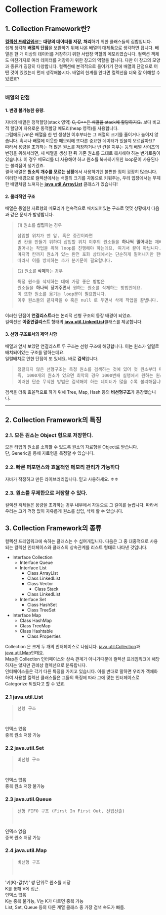 # Collection Framework

## 1. Collection Framework란?
[**컬렉션 프레임워크**](https://docs.oracle.com/javase/8/docs/technotes/guides/collections/overview.html)는 **대량의 데이터를 저장, 처리**하기 위한 클래스들의 집합입니다.   
쉽게 생각해 **배열의 단점**을 보완하기 위해 나온 배열의 대체품으로 생각하면 됩니다. 배열은 한 개 이상의 데이터를 저장하기 위한 서랍장 역할의 메모리였습니다. 컬렉션 객체도 마찬가지로 여러 데이터를 저장하기 위한 창고의 역할을 합니다. 다만 이 창고의 모양과 종류가 굉장히 다양합니다.
컬렉션에 본격적으로 들어가기 전에 배열의 단점으로 어떤 것이 있었는지 먼저 생각해봅시다. 배열의 한계를 안다면 컬렉션을 더욱 잘 이해할 수 있겠죠?

------------------------------------------
### 배열의 단점 
#### 1. 변경 불가능한 용량.
자바의 배열은 정적할당(stack 영역) ~~C, C++은 배열을 stack에 할당하지요.~~ 보다 비교적 할당이 자유로운 동적할당 메모리(heap 영역)를 사용합니다.   
그럼에도 jvm은 배열을 한 번 생성한 이후부터는 그 배열의 크기를 줄이거나 늘이지 않습니다. 혹시나 배열에 이웃한 메모리에 또다른 중요한 데이터가 있을지 모르잖아요?   
따라서 용량을 초과하는 더 많은 원소를 저장하거나 빈 칸을 지우는 등의 배열 사이즈의 변경을 위해서라면, 새 배열을 생성 한 뒤 기존 원소를 그대로 복사해야 하는 번거로움이 있습니다. 이 경우 메모리를 더 사용해야 하고 원소를 복사하기위한 loop문이 사용된다는 불리점이 생기겠죠.      
결국 배열은 **원소의 개수를 모르는 상황**에서 사용하기엔 불편한 점이 굉장히 많습니다.   
이러한 배경으로 컬렉션에서는 배열의 크기를 자동으로 키워주는, 우리 입장에서는 무제한 배열처럼 느껴지는 [**java.util.ArrayList**](https://docs.oracle.com/javase/8/docs/api/java/util/ArrayList.html) 클래스가 있습니다!

#### 2. 물리적인 구조
배열은 동일한 자료형의 메모리가 연속적으로 배치되어있는 구조로 몇몇 상황에서 다음과 같은 문제가 발생합니다. <br>
>(1) 원소를 **삽입**하는 경우 
><pre>삽입할 위치가 맨 앞, 혹은 중간이라면<br>빈 칸을 만들기 위하여 삽입할 위치 이후의 원소들을 <b>하나씩 밀어내는</b> 재배치 작업이 필요합니다.<br>밀어내는 작업을 위해 loop를 진행해야 하는데요, 여기서 끝이 아닙니다. <br>마지막 칸까지 원소가 있는 완전 포화 상태에서는 단순하게 밀어내기만 한다면 마지막 원소는 사라져버리겠죠? <br>따라서 이를 방지하는 추가 분기문이 필요합니다.</pre>

>(2) 원소를 **삭제**하는 경우
><pre>특정 원소를 삭제하는 데에 가장 좋은 방법은 <br>원소들을 <b>하나씩 당겨주면서</b> 원하는 원소를 삭제하는 방법인데요. <br>이 또한 원소를 옮기는 loop문이 필요합니다. <br>이후 원소들의 끝자락을 0 혹은 null 로 두면서 삭제 작업을 끝냅니다.
</pre>   

이러한 단점이 **연결리스트**라는 논리적 선형 구조의 등장 배경이 되었죠.    
컬렉션은 **이중연결리스트** 형태의 [**java.util.LinkedList**](https://docs.oracle.com/javase/8/docs/api/java/util/LinkedList.html)클래스를 제공합니다.

#### 3. 선형 구조로서의 제약 사항 
배열과 앞서 보았던 연결리스트 두 구조는 선형 구조에 해당합니다. 이는 원소가 일렬로 배치되어있는 구조를 말하는데요.    
일렬배치로 인한 단점이 또 있네요. 바로 **검색**입니다.
><pre>정렬되지 않은 선형구조는 특정 원소를 검색하는 것에 있어 첫 원소부터 마지막 원소까지를 모두 확인해야 하는 과정이 필요합니다.<br>즉, 1000개의 원소가 있으면 최악의 경우 1000번째 실행에서 원하는 원소를 찾는다는 의미이죠.<br>이러한 단순 무식한 방법은 검색해야 하는 데이터가 많을 수록 불리해집니다.</pre>	
검색을 더욱 효율적으로 하기 위해 Tree, Map, Hash 등의 **비선형구조**가 등장했습니다. 

------------------------------------------
## 2. Collection Framework의 특징
### 2.1. 모든 원소는 Object 형으로 저장한다.   
모든 타입의 원소를 소화할 수 있도록 원소의 자료형을 Object로 받습니다.   
단, Generic을 통해 자료형을 특정할 수 있습니다.

### 2.2. 빠른 퍼포먼스와 효율적인 메모리 관리가 가능하다
자바가 작정하고 만든 라이브러리입니다. 믿고 사용하세요. ㅎㅎ

### 2.3. 원소를 무제한으로 저장할 수 있다.
컬렉션 객체들은 용량을 초과하는 경우 내부에서 자동으로 그 길이를 늘립니다. 따라서 우리는 크기 걱정 없이 자유롭게 원소를 삽입, 삭제 할 수 있습니다.

## 3. Collection Framework의 종류
 컬렉션 프레임워크에 속하는 클래스는 수 십여개입니다. 다음은 그 중 대중적으로 사용되는 컬렉션 인터페이스와 클래스의 상속관계를 리스트 형태로 나타낸 것입니다.    
<ul>
<li>
Interface Collection
	<ul>
	<li>
	Interface Queue
	</li>
	<li>
	Interface List
		<ul>
		<li>
		Class ArrayList
		</li>
		<li>
		Class LinkedList
		</li>
		<li>
		Class Vector
			<ul>
			<li>
			Class Stack
			</li>
			</ul>
		</li>
		<li>
		Class LinkedList 
		</li>
		</ul>
	</li>
	<li>
	Interface Set
		<ul>
		<li>
		Class HashSet
		</li>
		<li>
		Class TreeSet
		</li>
		</ul>
	</li>
	</ul>
</li>
<li>	
Interface Map
	<ul>
	<li>
	Class HashMap
	</li>
	<li>
	Class TreeMap
	</li>
	<li>
	Class Hashtable
		<ul>
		<li>
		Class Properties
		</li>
		</ul>
	</li>
	</ul>
</li>
</ul>

 Collection 은 크게 두 개의 인터페이스로 나뉩니다. [java.util.Collection](https://docs.oracle.com/javase/8/docs/api/java/util/Collection.html)과 [java.util.Map](https://docs.oracle.com/javase/8/docs/api/java/util/Map.html)인데요.     
 Map은 Collection 인터페이스와 상속 관계가 아니기때문에 컬렉션 프레임워크에 해당하지는 않지만 관례상 컬렉션으로 분류합니다.    
 인터페이스들은 각기 다른 특징을 가지고 있습니다. 이를 반대로 말하면 우리가 객체화하여 사용할 컬렉션 클래스들은 그들의 특징에 따라 그에 맞는 인터페이스로 Categorize 되었다고 할 수 있죠.
 
### 2.1 java.util.List
><pre>선형 구조<br>
인덱스 있음<br>
중복 원소 저장 가능
</pre>
### 2.2 java.util.Set
><pre>비선형 구조<br>
인덱스 없음<br>
중복 원소 저장 불가능
</pre>
### 2.3 java.util.Queue
><pre>선형 FIFO 구조 (First In First Out, 선입선출)<br>
인덱스 없음<br>
중복 원소 저장 가능<br>
</pre>
### 2.4 java.util.Map
><pre>비선형 구조<br>
'키(K)-값(V)' 쌍 단위로 원소를 저장<br>
K를 통해 V에 접근. <br>
인덱스 없음<br>
K는 중복 불가능, V는 K가 다르면 중복 가능<br>
List, Set, Queue 등의 다른 계열 클래스 중 가장 검색 속도가 빠름.
</pre>
